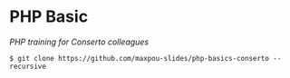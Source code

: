 # PHP Basic

*PHP training for Conserto colleagues*

```
$ git clone https://github.com/maxpou-slides/php-basics-conserto --recursive
```
